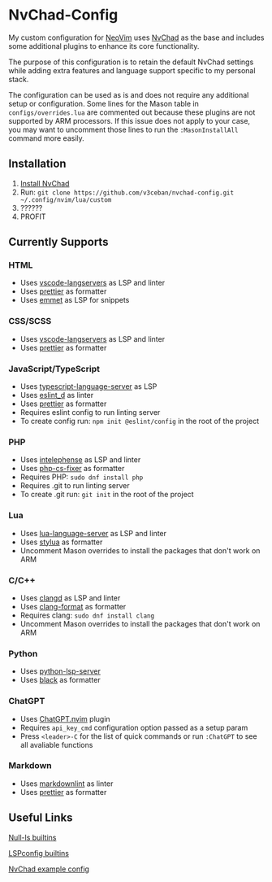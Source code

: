 # NvChad-Config

My custom configuration for [NeoVim](https://neovim.io/) uses
[NvChad](https://nvchad.com/) as the base and includes some additional
plugins to enhance its core functionality.

The purpose of this configuration is to retain the default NvChad settings
while adding extra features and language support specific to my personal stack.

The configuration can be used as is and does not require any additional
setup or configuration. Some lines for the Mason table in `configs/overrides.lua`
are commented out because these plugins are not supported by ARM processors.
If this issue does not apply to your case, you may want to uncomment those lines
to run the `:MasonInstallAll` command more easily.

## Installation

1. [Install NvChad](https://nvchad.com/docs/quickstart/install)
2. Run: `git clone https://github.com/v3ceban/nvchad-config.git ~/.config/nvim/lua/custom`
3. ??????
4. PROFIT

## Currently Supports

### HTML

- Uses [vscode-langservers](https://github.com/hrsh7th/vscode-langservers-extracted) as LSP and linter
- Uses [prettier](https://prettier.io) as formatter
- Uses [emmet](https://github.com/olrtg/emmet-language-server) as LSP for snippets

### CSS/SCSS

- Uses [vscode-langservers](https://github.com/hrsh7th/vscode-langservers-extracted) as LSP and linter
- Uses [prettier](https://prettier.io) as formatter

### JavaScript/TypeScript

- Uses [typescript-language-server](https://github.com/typescript-language-server/typescript-language-server) as LSP
- Uses [eslint_d](https://github.com/mantoni/eslint_d.js/) as linter
- Uses [prettier](https://prettier.io) as formatter
- Requires eslint config to run linting server
- To create config run: `npm init @eslint/config` in the root of the project

### PHP

- Uses [intelephense](https://intelephense.com/) as LSP and linter
- Uses [php-cs-fixer](https://github.com/PHP-CS-Fixer/PHP-CS-Fixer) as formatter
- Requires PHP: `sudo dnf install php`
- Requires .git to run linting server
- To create .git run: `git init` in the root of the project

### Lua

- Uses [lua-language-server](https://github.com/LuaLS/lua-language-server) as LSP and linter
- Uses [stylua](https://github.com/JohnnyMorganz/StyLua) as formatter
- Uncomment Mason overrides to install the packages that don't work on ARM

### C/C++

- Uses [clangd](https://clangd.llvm.org) as LSP and linter
- Uses [clang-format](https://pypi.org/project/clang-format/) as formatter
- Requires clang: `sudo dnf install clang`
- Uncomment Mason overrides to install the packages that don't work on ARM

### Python

- Uses [python-lsp-server](https://github.com/python-lsp/python-lsp-server)
- Uses [black](https://pypi.org/project/black/) as formatter

### ChatGPT

- Uses [ChatGPT.nvim](https://github.com/jackmort/chatgpt.nvim) plugin
- Requires `api_key_cmd` configuration option passed as a setup param
- Press `<leader>-C` for the list of quick commands or run `:ChatGPT` to see all avaliable functions

### Markdown

- Uses [markdownlint](https://github.com/igorshubovych/markdownlint-cli) as linter
- Uses [prettier](https://prettier.io) as formatter

## Useful Links

[Null-ls builtins](https://github.com/jose-elias-alvarez/null-ls.nvim/blob/main/doc/BUILTINS.md)

[LSPconfig builtins](https://github.com/neovim/nvim-lspconfig/blob/master/doc/server_configurations.md)

[NvChad example config](https://github.com/NvChad/example_config/tree/v2.0)
